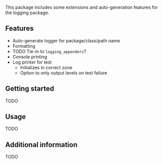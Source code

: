 This package includes some extensions and auto-generation features for the logging package.

## Features

- Auto-generate logger for package/class/path name
- Formatting
- TODO Tie-in to `logging_appenders`?
- Console printing
- Log printer for test
  - Initializes in correct zone
  - Option to only output levels on test failure

## Getting started

TODO
## Usage

TODO

## Additional information

TODO
